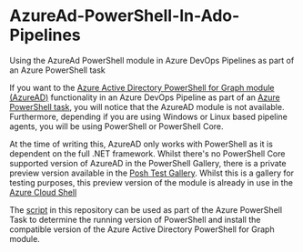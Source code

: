 # AzureAd-PowerShell-In-Ado-Pipelines
Using the AzureAd PowerShell module in Azure DevOps Pipelines as part of an Azure PowerShell task

If you want to the [Azure Active Directory PowerShell for Graph module (AzureAD)](https://docs.microsoft.com/en-us/powershell/azure/active-directory/install-adv2?view=azureadps-2.0) functionality in an Azure DevOps Pipeline as part of an [Azure PowerShell task](https://docs.microsoft.com/en-us/azure/devops/pipelines/tasks/deploy/azure-powershell?view=azure-devops), you will notice that the AzureAD module is not available. Furthermore, depending if you are using Windows or Linux based pipeline agents, you will be using PowerShell or PowerShell Core.

At the time of writing this, AzureAD only works with PowerShell as it is dependent on the full .NET framework. Whilst there's no PowerShell Core supported version of AzureAD in the PowerShell Gallery, there is a private preview version available in the [Posh Test Gallery](https://www.poshtestgallery.com/packages/AzureAD.Standard.Preview/0.1.599.7). Whilst this is a gallery for testing purposes, this preview version of the module is already in use in the [Azure Cloud Shell](https://www.michev.info/Blog/Post/2339/azure-ad-powershell-module-with-support-for-powershell-core)

The [script](install_azuread_module.ps1) in this repository can be used as part of the Azure PowerShell Task to determine the running version of PowerShell and install the compatible version of the Azure Active Directory PowerShell for Graph module.
